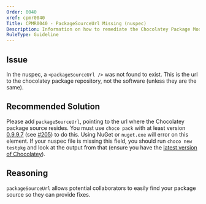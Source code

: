 ```yaml
---
Order: 0040
xref: cpmr0040
Title: CPMR0040 - PackageSourceUrl Missing (nuspec)
Description: Information on how to remediate the Chocolatey Package Moderation Rule 0040
RuleType: Guideline
---
```


<?! Include "../../../../../shared/package-validator-rule-guideline.txt" /?>

## Issue

In the nuspec, a `<packageSourceUrl />` was not found to exist. This is the url to the chocolatey package repository, not the software (unless they are the same).

## Recommended Solution

Please add `packageSourceUrl`, pointing to the url where the Chocolatey package source resides. You must use `choco pack` with at least version [0.9.9.7](https://github.com/chocolatey/choco/blob/master/CHANGELOG.md#0997-june-20-2015) (see [#205](https://github.com/chocolatey/choco/issues/205)) to do this. Using NuGet or `nuget.exe` will error on this element.  If your nuspec file is missing this field, you should run `choco new testpkg` and look at the output from that (ensure you have the [latest version of Chocolatey](https://chocolatey.org/packages?q=id%3Achocolatey)).

## Reasoning

`packageSourceUrl` allows potential collaborators to easily find your package source so they can provide fixes.